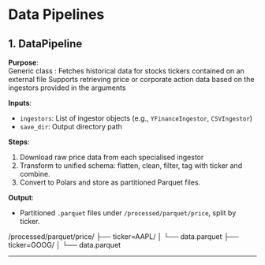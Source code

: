 # Data Pipelines

## 1. DataPipeline

**Purpose**:  
Generic class : Fetches historical data for stocks tickers contained on an external file
Supports retrieving price or corporate action data based on the ingestors provided in the arguments

**Inputs**:
- `ingestors`: List of ingestor objects (e.g., `YFinanceIngestor`, `CSVIngestor`)
- `save_dir`: Output directory path

**Steps**:
1. Download raw price data from each specialised ingestor
2. Transform to unified schema: flatten, clean, filter, tag with ticker and combine.
3. Convert to Polars and store as partitioned Parquet files.

**Output**:
- Partitioned `.parquet` files under `/processed/parquet/price`, split by ticker.

/processed/parquet/price/
├── ticker=AAPL/
│ └── data.parquet
├── ticker=GOOG/
│ └── data.parquet

---

